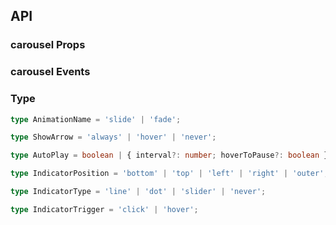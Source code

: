 ## API

### carousel Props

<field-table :data="carouselProps"/>

### carousel Events

<field-table :data="carouselEvents" type="emits"/>

### Type

```typescript
type AnimationName = 'slide' | 'fade';

type ShowArrow = 'always' | 'hover' | 'never';

type AutoPlay = boolean | { interval?: number; hoverToPause?: boolean };

type IndicatorPosition = 'bottom' | 'top' | 'left' | 'right' | 'outer';

type IndicatorType = 'line' | 'dot' | 'slider' | 'never';

type IndicatorTrigger = 'click' | 'hover';
```

<script setup>
import { ref } from 'vue';

const carouselProps = ref([
  {
    name: 'current (v-model)',
    desc: '当前展示索引',
    type: 'number',
    value: '-',
  },
  {
    name: 'default-current',
    desc: '当前展示索引',
    type: 'number',
    value: '1',
  },
  {
    name: 'auto-play',
    desc: '是否自动循环展示，或者传入 { interval: 自动切换的时间间隔(默认: 3000), hoverToPause: 鼠标悬浮时是否暂停自动切换(默认: true) } 进行高级配置',
    type: 'AutoPlay',
    value: 'false',
  },
  {
    name: 'move-speed',
    desc: '幻灯片移动速率(ms)',
    type: 'number',
    value: '500',
  },
  {
    name: 'animation-name',
    desc: '切换动画',
    type: 'AnimationName',
    value: "'slide'",
  },
  {
    name: 'trigger',
    desc: '幻灯片切换触发方式, click/hover 指示器',
    type: 'IndicatorTrigger',
    value: "'click'",
  },
  {
    name: 'direction',
    desc: '幻灯片移动方向',
    type: "Direction（参见Divider）",
    value: "'horizontal'",
  },
  {
    name: 'show-arrow',
    desc: '切换箭头显示时机',
    type: 'ShowArrow',
    value: "'always'",
  },
  {
    name: 'arrow-class',
    desc: '切换箭头样式',
    type: 'ClassName',
    value: '-',
  },
  {
    name: 'indicator-type',
    desc: '指示器类型，可为小方块和小圆点或不显示',
    type: 'IndicatorType',
    value: "'dot'",
  },
  {
    name: 'indicator-position',
    desc: '指示器位置',
    type: 'IndicatorPosition',
    value: "'bottom'",
  },
  {
    name: 'indicator-class',
    desc: '指示器的样式',
    type: 'ClassName',
    value: '-',
  },
  {
    name: 'transition-timing-function',
    desc: '过渡速度曲线, 默认匀速 transition-timing-function',
    type: 'string',
    value: "'cubic-bezier(0.34, 0.69, 0.1, 1)'",
  },
]);

const carouselEvents = ref([
  {
    name: 'change',
    desc: '幻灯片发生切换时的回调函数',
    type: '(index: number，prevIndex: number，isManual: boolean) => void',
    value: '-',
  },
]);

const carouselSlots = ref([
  {
    name: 'default',
    desc: '轮播内容',
    type: '-',
    value: '-',
  },
]);
</script>
